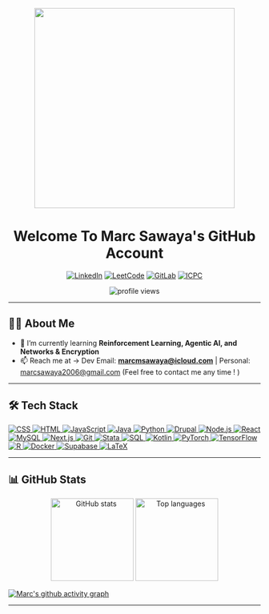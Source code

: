 <!-- Banner / Intro -->
<p align="center">
  <img src="https://media.giphy.com/media/L1R1tvI9svkIWwpVYr/giphy.gif" width="400"/>
</p>

<h1 align="center">Welcome To Marc Sawaya's GitHub Account</h1>

</p>

<div align="center">

[![LinkedIn](https://img.shields.io/badge/LinkedIn-0077B5?style=for-the-badge&logo=linkedin&logoColor=white)](https://www.linkedin.com/in/marc-sawaya-29b65b31a/) [![LeetCode](https://img.shields.io/badge/-LeetCode-FFA116?style=for-the-badge&logo=LeetCode&logoColor=black)](https://leetcode.com/u/marcmsawaya/) [![GitLab](https://img.shields.io/badge/GitLab-FC6D26?style=for-the-badge&logo=gitlab&logoColor=white)](https://gitlab.com/marcmsawaya) [![ICPC](https://img.shields.io/badge/ICPC-Competitor-blue?style=for-the-badge&logo=data:image/svg+xml;base64,PHN2ZyB3aWR0aD0iMjQiIGhlaWdodD0iMjQiIHZpZXdCb3g9IjAgMCAyNCAyNCIgZmlsbD0ibm9uZSIgeG1sbnM9Imh0dHA6Ly93d3cudzMub3JnLzIwMDAvc3ZnIj4KPHBhdGggZD0iTTEyIDJMMiA3TDEyIDEyTDIyIDdMMTIgMloiIGZpbGw9IndoaXRlIi8+CjxwYXRoIGQ9Ik0yIDEyTDEyIDE3TDIyIDEyIiBzdHJva2U9IndoaXRlIiBzdHJva2Utd2lkdGg9IjIiLz4KPC9zdmc+)](https://icpc.global/private/profile/1257288)

<img src="https://komarev.com/ghpvc/?username=marcmsawaya&style=for-the-badge&color=green" alt="profile views"/>

</div>

---

## 🙋‍♂️ About Me
- 📖 I’m currently learning **Reinforcement Learning, Agentic AI, and Networks & Encryption**  
- 📫 Reach me at -> Dev Email: **marcmsawaya@icloud.com** | Personal: marcsawaya2006@gmail.com (Feel free to contact me any time ! )

---

## 🛠 Tech Stack

<p>
  <!-- CSS (css3 -> css) -->
  <a href="https://developer.mozilla.org/docs/Web/CSS" target="_blank" rel="noopener">
    <img src="https://img.shields.io/badge/css-1572B6?style=for-the-badge&logo=css3&logoColor=white" alt="CSS" />
  </a>

  <!-- HTML (html5 -> html) -->
  <a href="https://developer.mozilla.org/docs/Web/HTML" target="_blank" rel="noopener">
    <img src="https://img.shields.io/badge/html-E34F26?style=for-the-badge&logo=html5&logoColor=white" alt="HTML" />
  </a>

  <!-- JavaScript -->
  <a href="https://developer.mozilla.org/docs/Web/JavaScript" target="_blank" rel="noopener">
    <img src="https://img.shields.io/badge/javascript-F7DF1E?style=for-the-badge&logo=javascript&logoColor=black" alt="JavaScript" />
  </a>

  <!-- Java -->
  <a href="https://www.oracle.com/java/" target="_blank" rel="noopener">
    <img src="https://img.shields.io/badge/java-007396?style=for-the-badge&logo=java&logoColor=white" alt="Java" />
  </a>

  <!-- Python -->
  <a href="https://www.python.org/" target="_blank" rel="noopener">
    <img src="https://img.shields.io/badge/python-3776AB?style=for-the-badge&logo=python&logoColor=white" alt="Python" />
  </a>

  <!-- Firebase -> Drupal -->
  <a href="https://www.drupal.org/" target="_blank" rel="noopener">
    <img src="https://img.shields.io/badge/drupal-0678BE?style=for-the-badge&logo=drupal&logoColor=white" alt="Drupal" />
  </a>

  <!-- Node.js -->
  <a href="https://nodejs.org/" target="_blank" rel="noopener">
    <img src="https://img.shields.io/badge/node.js-339933?style=for-the-badge&logo=nodedotjs&logoColor=white" alt="Node.js" />
  </a>

  <!-- React -->
  <a href="https://react.dev/" target="_blank" rel="noopener">
    <img src="https://img.shields.io/badge/react-61DAFB?style=for-the-badge&logo=react&logoColor=black" alt="React" />
  </a>

  <!-- MySQL -->
  <a href="https://www.mysql.com/" target="_blank" rel="noopener">
    <img src="https://img.shields.io/badge/mysql-4479A1?style=for-the-badge&logo=mysql&logoColor=white" alt="MySQL" />
  </a>

  <!-- Express.js -> Next.js -->
  <a href="https://nextjs.org/" target="_blank" rel="noopener">
    <img src="https://img.shields.io/badge/next.js-000000?style=for-the-badge&logo=nextdotjs&logoColor=white" alt="Next.js" />
  </a>

  <!-- Git -->
  <a href="https://git-scm.com/" target="_blank" rel="noopener">
    <img src="https://img.shields.io/badge/git-F05032?style=for-the-badge&logo=git&logoColor=white" alt="Git" />
  </a>

  <!-- Postman -> Stata -->
  <a href="https://www.stata.com/" target="_blank" rel="noopener">
    <img src="https://img.shields.io/badge/stata-215E9E?style=for-the-badge&logo=stata&logoColor=white" alt="Stata" />
  </a>

  <!-- SQL -->
  <a href="https://developer.mozilla.org/docs/Glossary/SQL" target="_blank" rel="noopener">
    <img src="https://img.shields.io/badge/sql-003B57?style=for-the-badge&logo=postgresql&logoColor=white" alt="SQL" />
  </a>

  <!-- Added: Kotlin -->
  <a href="https://kotlinlang.org/" target="_blank" rel="noopener">
    <img src="https://img.shields.io/badge/kotlin-7F52FF?style=for-the-badge&logo=kotlin&logoColor=white" alt="Kotlin" />
  </a>

  <!-- Added: PyTorch -->
  <a href="https://pytorch.org/" target="_blank" rel="noopener">
    <img src="https://img.shields.io/badge/pytorch-EE4C2C?style=for-the-badge&logo=pytorch&logoColor=white" alt="PyTorch" />
  </a>

  <!-- Added: TensorFlow -->
  <a href="https://www.tensorflow.org/" target="_blank" rel="noopener">
    <img src="https://img.shields.io/badge/tensorflow-FF6F00?style=for-the-badge&logo=tensorflow&logoColor=white" alt="TensorFlow" />
  </a>

  <!-- Added: R -->
  <a href="https://www.r-project.org/" target="_blank" rel="noopener">
    <img src="https://img.shields.io/badge/r-276DC3?style=for-the-badge&logo=r&logoColor=white" alt="R" />
  </a>

  <!-- Added: Docker -->
<a href="https://www.docker.com/" target="_blank" rel="noopener">
  <img src="https://img.shields.io/badge/docker-2496ED?style=for-the-badge&logo=docker&logoColor=white" alt="Docker" />
</a>

<!-- Added: Supabase -->
<a href="https://supabase.com" target="_blank" rel="noopener">
  <img src="https://img.shields.io/badge/supabase-3ECF8E?style=for-the-badge&logo=supabase&logoColor=white" alt="Supabase" />
</a>

<!-- Added: LaTeX -->
<a href="https://www.overleaf.com" target="_blank" rel="noopener">
  <img src="https://img.shields.io/badge/LaTeX-008080?style=for-the-badge&logo=latex&logoColor=white" alt="LaTeX" />
</a>



</p>


---

## 📊 GitHub Stats

<!-- Center them and keep on one line -->
<p align="center">
  <!-- GitHub Stats -->
  <img
    src="https://github-readme-stats.vercel.app/api?username=marcmsawaya&show_icons=true&include_all_commits=true&count_private=true&hide_border=true&bg_color=000000&title_color=FFFFFF&text_color=FFFFFF&icon_color=FFFFFF&v=2"
    height="165"
    alt="GitHub stats"
  />
  <!-- Top Languages -->
  <img
    src="https://github-readme-stats.vercel.app/api/top-langs/?username=marcmsawaya&layout=compact&langs_count=8&hide_border=true&bg_color=000000&title_color=FFFFFF&text_color=FFFFFF&v=2"
    height="165"
    alt="Top languages"
  />
</p>

[![Marc's github activity graph](https://github-readme-activity-graph.vercel.app/graph?username=marcmsawaya&bg_color=000000&color=ffffff&line=00e676&point=ffffff&area=true&hide_border=true)](https://github.com/ashutosh00710/github-readme-activity-graph)

---
